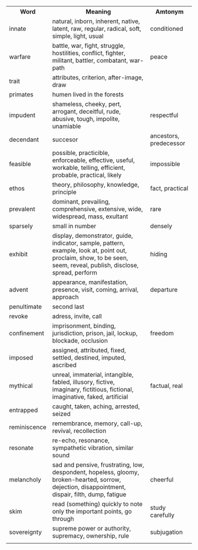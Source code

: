 <table>
    <tr>
        <th>Word</th>
        <th>Meaning</th>
        <th>Amtonym</th>
    </tr>
    <tr>
        <td>innate</td>
        <td>natural, inborn, inherent, native, latent, raw, regular, radical, soft, simple, light, usual</td>
        <td>conditioned</td>
    </tr>
    <tr>
        <td>warfare</td>
        <td>battle, war, fight, struggle, hostilities, conflict, fighter, militant, battler, combatant, war-path</td>
        <td>peace</td>
    </tr>
    <tr>
        <td>trait</td>
        <td>attributes, criterion, after-image, draw</td>
        <td></td>
    </tr>
    <tr>
        <td>primates</td>
        <td>humen lived in the forests</td>
        <td></td>
    </tr>
    <tr>
        <td>impudent</td>
        <td>shameless, cheeky, pert, arrogant, deceitful, rude, abusive, tough, impolite, unamiable</td>
        <td>respectful</td>
    </tr>
    <tr>
        <td>decendant</td>
        <td>succesor</td>
        <td>ancestors, predecessor</td>
    </tr>
    <tr>
        <td>feasible</td>
        <td>possible, practicible, enforceable, effective, useful, workable, telling, efficient, probable, practical, likely</td>
        <td>impossible</td>
    </tr>
    <tr>
        <td>ethos</td>
        <td>theory, philosophy, knowledge, principle</td>
        <td>fact, practical</td>
    </tr>
    <tr>
        <td>prevalent</td>
        <td>dominant, prevailing, comprehensive, extensive, wide, widespread, mass, exultant</td>
        <td>rare</td>
    </tr>
    <tr>
        <td>sparsely</td>
        <td>small in number</td>
        <td>densely</td>
    </tr>
    <tr>
        <td>exhibit</td>
        <td>display, demonstrator, guide, indicator, sample, pattern, example, look at, point out, proclaim, show, to be seen, seem, reveal, publish, disclose, spread, perform</td>
        <td>hiding</td>
    </tr>
    <tr>
        <td>advent</td>
        <td>appearance, manifestation, presence, visit, coming, arrival, approach</td>
        <td>departure</td>
    </tr>
    <tr>
        <td>penultimate</td>
        <td>second last</td>
        <td></td>
    </tr>
    <tr>
        <td>revoke</td>
        <td>adress, invite, call</td>
        <td></td>
    </tr>
    <tr>
        <td>confinement</td>
        <td>imprisonment, binding, jurisdiction, prison, jail, lockup, blockade, occlusion</td>
        <td>freedom</td>
    </tr>
    <tr>
        <td>imposed</td>
        <td>assigned, attributed, fixed, settled, destined, imputed, ascribed</td>
        <td></td>
    </tr>
    <tr>
        <td>mythical</td>
        <td>unreal, immaterial, intangible, fabled, illusory, fictive, imaginary, fictitious, fictional, imaginative, faked, artificial</td>
        <td>factual, real</td>
    </tr>
    <tr>
        <td>entrapped</td>
        <td>caught, taken, aching, arrested, seized</td>
        <td></td>
    </tr>
    <tr>
        <td>reminiscence</td>
        <td>remembrance, memory, call-up, revival, recollection</td>
        <td></td>
    </tr>
    <tr>
        <td>resonate</td>
        <td>re-echo, resonance, sympathetic vibration, similar sound</td>
        <td></td>
    </tr>
    <tr>
        <td>melancholy</td>
        <td>sad and pensive, frustrating, low, despondent, hopeless, gloomy, broken-hearted, sorrow, dejection, disappointment, dispair, filth, dump, fatigue</td>
        <td>cheerful</td>
    </tr>
    <tr>
        <td>skim</td>
        <td>read (something) quickly to note only the important points, go through</td>
        <td>study carefully</td>
    </tr>
    <tr>
        <td>sovereignty</td>
        <td>supreme power or authority, supremacy, ownership, rule</td>
        <td>subjugation</td>
    </tr>
    <tr>
        <td></td>
        <td></td>
        <td></td>
    </tr>
</table>